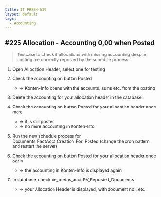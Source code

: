 ```yaml
---
title: IT FRESH-539 
layout: default
tags:
  - Accounting
---
```

## #225 Allocation - Accounting 0,00 when Posted

> Testcase to check if allocations with missing accounting despite posting are correctly reposted by the schedule process.

1. Open Allocation Header, select one for testing

1. Check the accounting on button Posted
	* => Konten-Info opens with the accounts, sums etc. from the posting
	
1. Delete the accounting for your allocation header in the database

1. Check the accounting on button Posted for your allocation header once more
	* => it is still posted
	* => no more accounting in Konten-Info
	
1. Run the new schedule process for Documents_FactAcct_Creation_For_Posted (change the cron pattern and restart the server)

1. Check the accounting on button Posted for your allocation header once again
	* => the accounting in Konten-Info is displayed again

1. In database, check de_metas_acct.RV_Reposted_Documents
	* => your Allocation Header is displayed, with document no., etc.
	
